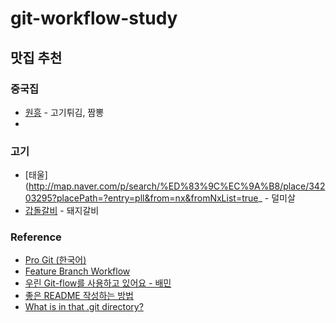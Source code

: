 # git-workflow-study

## 맛집 추천
### 중국집
- [원흥](https://naver.me/FHYuoU9G) - 고기튀김, 짬뽕
- 
### 고기
- [태울](http://map.naver.com/p/search/%ED%83%9C%EC%9A%B8/place/34203295?placePath=?entry=pll&from=nx&fromNxList=true_ - 덜미살
- [갑돌갈비](http://map.naver.com/p/search/%EA%B0%91%EB%8F%8C%EA%B0%88%EB%B9%84/place/16196207?placePath=?entry=pll&from=nx&fromNxList=true) - 돼지갈비
### Reference
- [Pro Git (한국어)](https://git-scm.com/book/ko/v2)
- [Feature Branch Workflow](https://www.atlassian.com/git/tutorials/comparing-workflows/feature-branch-workflow)
- [우린 Git-flow를 사용하고 있어요 - 배민](https://techblog.woowahan.com/2553/)
- [좋은 README 작성하는 방법](https://news.hada.io/topic?id=10941)
- [What is in that .git directory?](https://blog.meain.io/2023/what-is-in-dot-git/)
